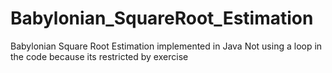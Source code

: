 Babylonian_SquareRoot_Estimation
================================

Babylonian Square Root Estimation implemented in Java
Not using a loop in the code because its restricted by exercise
